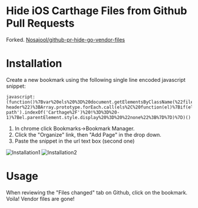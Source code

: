 # Hide iOS Carthage Files from Github Pull Requests

Forked.  [Nosajool/github-pr-hide-go-vendor-files](https://github.com/Nosajool/github-pr-hide-go-vendor-files)

# Installation



Create a new bookmark using the following single line encoded javascript snippet:

```
javascript:(function()%7Bvar%20els%20%3D%20document.getElementsByClassName(%22file-header%22)%3BArray.prototype.forEach.call(els%2C%20function(el)%7Bif(el.getAttribute('data-path').indexOf('Carthage%2F')%20!%3D%3D%20-1)%7Bel.parentElement.style.display%20%3D%20%22none%22%3B%7D%7D)%7D)()
```

1. In chrome click Bookmarks->Bookmark Manager.
2. Click the "Organize" link, then "Add Page" in the drop down.
3. Paste the snippet in the url text box (second one)


![Installation1](screenshots/installation1.png)
![Installation2](screenshots/installation2.png)

# Usage

When reviewing the "Files changed" tab on Github, click on the bookmark. Voila! Vendor files are gone!
